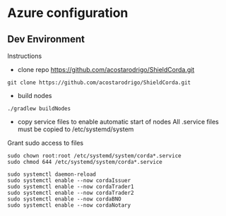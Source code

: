 # Azure configuration
## Dev Environment

Instructions

* clone repo https://github.com/acostarodrigo/ShieldCorda.git

```shell script
git clone https://github.com/acostarodrigo/ShieldCorda.git
```

* build nodes
```shell script
./gradlew buildNodes
```

* copy service files to enable automatic start of nodes
All .service files must be copied to /etc/systemd/system


Grant sudo access to files 

```shell script
sudo chown root:root /etc/systemd/system/corda*.service
sudo chmod 644 /etc/systemd/system/corda*.service
```

```shell script
sudo systemctl daemon-reload
sudo systemctl enable --now cordaIssuer
sudo systemctl enable --now cordaTrader1
sudo systemctl enable --now cordaTrader2
sudo systemctl enable --now cordaBNO
sudo systemctl enable --now cordaNotary
```
